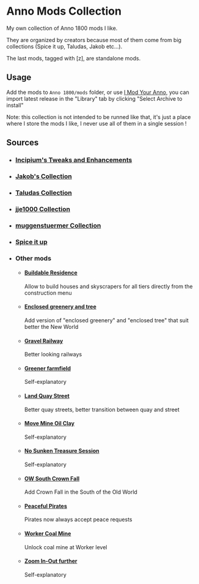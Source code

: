 # Anno Mods Collection

My own collection of Anno 1800 mods I like.

They are organized by creators because most of them come from big collections (Spice it up, Taludas, Jakob etc...).

The last mods, tagged with [z], are standalone mods.

## Usage 
Add the mods to `Anno 1800/mods` folder, or use [I Mod Your Anno](https://github.com/anno-mods/iModYourAnno), you can import latest release in the "Library" tab by clicking "Select Archive to install" 

Note: this collection is not intended to be runned like that, it's just a place where I store the mods I like, I never use all of them in a single session !

## Sources

- ### [Incipium's Tweaks and Enhancements](https://www.nexusmods.com/anno1800/mods/15)
- ### [Jakob's Collection](https://github.com/jakobharder/anno1800-jakobs-mods)
- ### [Taludas Collection](https://github.com/Taludas/GameplayModsCollection)
- ### [jje1000 Collection](https://mod.io/g/anno-1800/u/jje1000)
- ### [muggenstuermer Collection](https://github.com/muggenstuermer/MU_Anno1800_Mod_Collection)
- ### [Spice it up](https://www.nexusmods.com/anno1800/mods/5)
- ### Other mods
  - #### [Buildable Residence](https://mod.io/g/anno-1800/m/buildable-residences)
    Allow to build houses and skyscrapers for all tiers directly from the construction menu
  - #### [Enclosed greenery and tree](https://www.nexusmods.com/anno1800/mods/314?tab=files&file_id=1643)
    Add version of "enclosed greenery" and "enclosed tree" that suit better the New World
  - #### [Gravel Railway](https://www.nexusmods.com/anno1800/mods/391)
    Better looking railways
  - #### [Greener farmfield](https://mod.io/g/anno-1800/m/greener-farm-fields)
    Self-explanatory
  - #### [Land Quay Street](https://www.nexusmods.com/anno1800/mods/229?tab=files)
    Better quay streets, better transition between quay and street
  - #### [Move Mine Oil Clay](https://www.nexusmods.com/anno1800/mods/248?tab=files&file_id=843)
    Self-explanatory
  - #### [No Sunken Treasure Session](https://mod.io/g/anno-1800/m/no-sunkentreasure-session-serp)
    Self-explanatory
  - #### [OW South Crown Fall](https://mod.io/g/anno-1800/m/keds-ow-crown-falls-south-with-old-nate)
    Add Crown Fall in the South of the Old World
  - #### [Peaceful Pirates](https://mod.io/g/anno-1800/m/p-peaceful-pirates-serp)
    Pirates now always accept peace requests
  - #### [Worker Coal Mine](https://mod.io/g/anno-1800/m/coalmineunlockearlier)
    Unlock coal mine at Worker level
  - #### [Zoom In-Out further](https://mod.io/g/anno-1800/m/zoom-outin-further-serp)
    Self-explanatory

